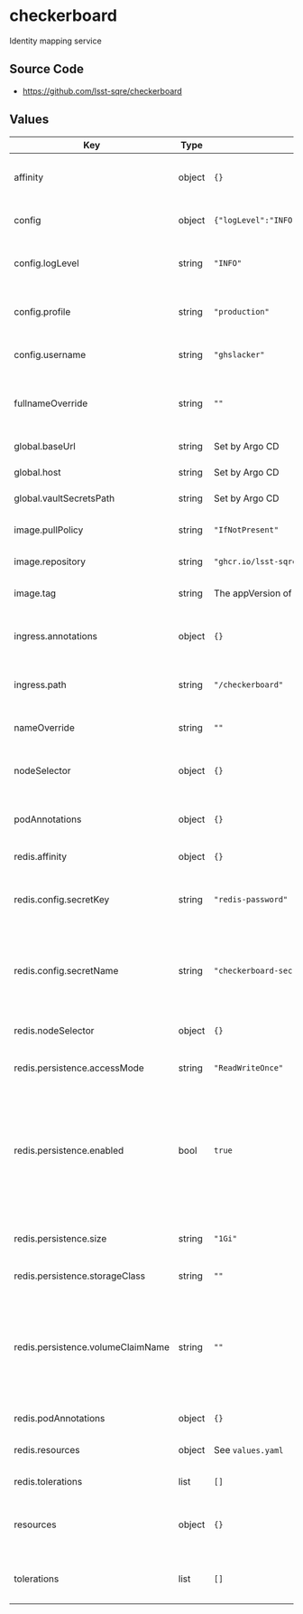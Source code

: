 # checkerboard

Identity mapping service

## Source Code

* <https://github.com/lsst-sqre/checkerboard>

## Values

| Key | Type | Default | Description |
|-----|------|---------|-------------|
| affinity | object | `{}` | Affinity rules for the checkerboard frontend pod |
| config | object | `{"logLevel":"INFO","profile":"production","username":"ghslacker"}` | Configuration for checkerboard server |
| config.logLevel | string | `"INFO"` | Choose from the text form of Python logging levels |
| config.profile | string | `"production"` | application Safir profile ("production" or "development") |
| config.username | string | `"ghslacker"` | username for HTTP Basic auth to checkerboard |
| fullnameOverride | string | `""` | Override the full name for resources (includes the release name) |
| global.baseUrl | string | Set by Argo CD | Base URL for the environment |
| global.host | string | Set by Argo CD | Host name for ingress |
| global.vaultSecretsPath | string | Set by Argo CD | Base path for Vault secrets |
| image.pullPolicy | string | `"IfNotPresent"` | Pull policy for the checkerboard image |
| image.repository | string | `"ghcr.io/lsst-sqre/checkerboard"` | Checkerboard image to use |
| image.tag | string | The appVersion of the chart | Tag of checkerboard image to use |
| ingress.annotations | object | `{}` | Additional annotations to add to the ingress |
| ingress.path | string | `"/checkerboard"` | Path prefix where checkerboard is hosted |
| nameOverride | string | `""` | Override the base name for resources |
| nodeSelector | object | `{}` | Node selector rules for the checkerboard frontend pod |
| podAnnotations | object | `{}` | Annotations for the checkerboard frontend pod |
| redis.affinity | object | `{}` | Affinity rules for the Redis pod |
| redis.config.secretKey | string | `"redis-password"` | Key inside secret from which to get the Redis password (do not change) |
| redis.config.secretName | string | `"checkerboard-secret"` | Name of secret containing Redis password (may require changing if fullnameOverride is set) |
| redis.nodeSelector | object | `{}` | Node selection rules for the Redis pod |
| redis.persistence.accessMode | string | `"ReadWriteOnce"` | Access mode of storage to request |
| redis.persistence.enabled | bool | `true` | Whether to persist Redis storage and thus tokens. Setting this to false will use `emptyDir` and reset all tokens on every restart. Only use this for a test deployment. |
| redis.persistence.size | string | `"1Gi"` | Amount of persistent storage to request |
| redis.persistence.storageClass | string | `""` | Class of storage to request |
| redis.persistence.volumeClaimName | string | `""` | Use an existing PVC, not dynamic provisioning. If this is set, the size, storageClass, and accessMode settings are ignored. |
| redis.podAnnotations | object | `{}` | Pod annotations for the Redis pod |
| redis.resources | object | See `values.yaml` | Resource limits and requests for the Redis pod |
| redis.tolerations | list | `[]` | Tolerations for the Redis pod |
| resources | object | `{}` | Resource limits and requests for the checkerboard frontend pod |
| tolerations | list | `[]` | Tolerations for the checkerboard frontend pod |
